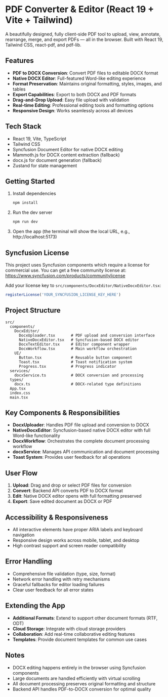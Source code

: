 # PDF Converter & Editor (React 19 + Vite + Tailwind)

A beautifully designed, fully client-side PDF tool to upload, view, annotate, rearrange, merge, and export PDFs — all in the browser. Built with React 19, Tailwind CSS, react-pdf, and pdf-lib.

## Features
- **PDF to DOCX Conversion**: Convert PDF files to editable DOCX format
- **Native DOCX Editor**: Full-featured Word-like editing experience
- **Format Preservation**: Maintains original formatting, styles, images, and tables
- **Export Capabilities**: Export to both DOCX and PDF formats
- **Drag-and-Drop Upload**: Easy file upload with validation
- **Real-time Editing**: Professional editing tools and formatting options
- **Responsive Design**: Works seamlessly across all devices

## Tech Stack
- React 19, Vite, TypeScript  
- Tailwind CSS
- Syncfusion Document Editor for native DOCX editing
- Mammoth.js for DOCX content extraction (fallback)
- docx.js for document generation (fallback)
- Zustand for state management

## Getting Started
1. Install dependencies
   ```bash
   npm install
   ```
2. Run the dev server
   ```bash
   npm run dev
   ```
3. Open the app (the terminal will show the local URL, e.g., http://localhost:5173)

## Syncfusion License
This project uses Syncfusion components which require a license for commercial use. 
You can get a free community license at: https://www.syncfusion.com/products/communitylicense

Add your license key to `src/components/DocxEditor/NativeDocxEditor.tsx`:
```typescript
registerLicense('YOUR_SYNCFUSION_LICENSE_KEY_HERE')
```

## Project Structure
```
src/
  components/
    DocxEditor/
      DocxUploader.tsx       # PDF upload and conversion interface
      NativeDocxEditor.tsx   # Syncfusion-based DOCX editor
      DocxTextEditor.tsx     # Editor component wrapper
      DocxWorkflow.tsx       # Main workflow orchestration
    UI/
      Button.tsx             # Reusable button component
      Toast.tsx              # Toast notification system
      Progress.tsx           # Progress indicator
  services/
    docxService.ts           # DOCX conversion and processing
  types/
    docx.ts                  # DOCX-related type definitions
  App.tsx
  index.css
  main.tsx
```

## Key Components & Responsibilities
- **DocxUploader**: Handles PDF file upload and conversion to DOCX
- **NativeDocxEditor**: Syncfusion-based native DOCX editor with full Word-like functionality
- **DocxWorkflow**: Orchestrates the complete document processing workflow
- **docxService**: Manages API communication and document processing
- **Toast System**: Provides user feedback for all operations

## User Flow
1. **Upload**: Drag and drop or select PDF files for conversion
2. **Convert**: Backend API converts PDF to DOCX format
3. **Edit**: Native DOCX editor opens with full formatting preserved
4. **Export**: Save edited document as DOCX or PDF

## Accessibility & Responsiveness
- All interactive elements have proper ARIA labels and keyboard navigation
- Responsive design works across mobile, tablet, and desktop
- High contrast support and screen reader compatibility

## Error Handling
- Comprehensive file validation (type, size, format)
- Network error handling with retry mechanisms  
- Graceful fallbacks for editor loading failures
- Clear user feedback for all error states

## Extending the App
- **Additional Formats**: Extend to support other document formats (RTF, ODT)
- **Cloud Storage**: Integrate with cloud storage providers
- **Collaboration**: Add real-time collaborative editing features
- **Templates**: Provide document templates for common use cases

## Notes
- DOCX editing happens entirely in the browser using Syncfusion components
- Large documents are handled efficiently with virtual scrolling
- All document processing preserves original formatting and structure
- Backend API handles PDF-to-DOCX conversion for optimal quality
